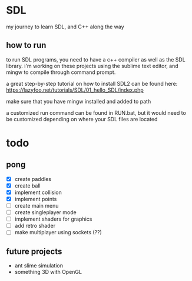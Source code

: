 # SDL
my journey to learn SDL, and C++ along the way

## how to run
to run SDL programs, you need to have a c++ compiler as well as the SDL library.
i'm working on these projects using the sublime text editor, and mingw to compile through command prompt.

a great step-by-step tutorial on how to install SDL2 can be found here:
https://lazyfoo.net/tutorials/SDL/01_hello_SDL/index.php

make sure that you have mingw installed and added to path

a customized run command can be found in RUN.bat, but it would need to be customized depending on where your SDL files are located

# todo

## pong
- [x] create paddles
- [x] create ball
- [x] implement collision
- [x] implement points
- [ ] create main menu
- [ ] create singleplayer mode
- [ ] implement shaders for graphics
- [ ] add retro shader
- [ ] make multiplayer using sockets (??)

## future projects
- ant slime simulation
- something 3D with OpenGL
